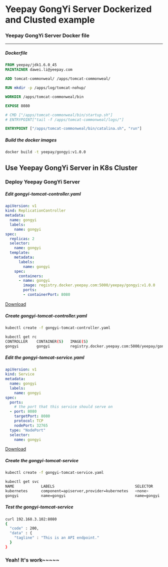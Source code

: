Yeepay GongYi Server Dockerized and Clusted example
================

### Yeepay GongYi Server Docker file
----
##### Dockerfile
```dockerfile
FROM yeepay/jdk1.6.0_45
MAINTAINER dawei.li@yeepay.com 

ADD tomcat-commonweal/ /apps/tomcat-commonweal/

RUN mkdir -p /apps/log/tomcat-nohup/

WORKDIR /apps/tomcat-commonweal/bin

EXPOSE 8080

# CMD ["/apps/tomcat-commonweal/bin/startup.sh"]
# ENTRYPOINT["tail -f /apps/tomcat-commonweal/logs/"]

ENTRYPOINT ["/apps/tomcat-commonweal/bin/catalina.sh", "run"]
```

##### Build the docker images
```bash
docker build -t yeepay/gongyi:v1.0.0
```

Use Yeepay GongYi Server in K8s Cluster
-------------------------

### Deploy Yeepay GongYi Server

##### Edit gongyi-tomcat-controller.yaml
```yaml
apiVersion: v1
kind: ReplicationController
metadata:
  name: gongyi
  labels:
    name: gongyi
spec:
  replicas: 2
  selector:
    name: gongyi
  template:
    metadata:
      labels:
        name: gongyi
    spec:
      containers:
      - name: gongyi
        image: registry.docker.yeepay.com:5000/yeepay/gongyi:v1.0.0
        ports:
        - containerPort: 8080
```
[Download]("gongyi-tomcat-controller.yaml")

#####  Create gongyi-tomcat-controller.yaml
```bash
kubectl create -f gongyi-tomcat-controller.yaml

kubectl get rc
CONTROLLER    CONTAINER(S)   IMAGE(S)                                                    SELECTOR           REPLICAS
gongyi        gongyi         registry.docker.yeepay.com:5000/yeepay/gongyi:v1.0.0        name=gongyi        2
```

##### Edit the gongyi-tomcat-service.yaml
```yaml
apiVersion: v1
kind: Service
metadata:
  name: gongyi
  labels:
    name: gongyi
spec:
  ports:
    # the port that this service should serve on
  - port: 8080
    targetPort: 8080
    protocol: TCP
    nodePort: 32765
  type: "NodePort"
  selector:
    name: gongyi
```
[Download]("gongyi-tomcat-service.yaml")

##### Create the gongyi-tomcat-service
```bash
kubectl create -f gongyi-tomcat-service.yaml

kubectl get svc
NAME            LABELS                                    SELECTOR           IP(S)           PORT(S)
kubernetes      component=apiserver,provider=kubernetes   <none>             192.168.3.1     443/TCP
gongyi          name=gongyi                               name=gongyi        192.168.3.102   8080/TCP
```

##### Test the gongyi-tomcat-service
```bash
curl 192.168.3.102:8080
{
  "code" : 200,
  "data" : {
    "tagline" : "This is an API endpoint."
  }
}
```

### Yeah! It's work~~~~~

